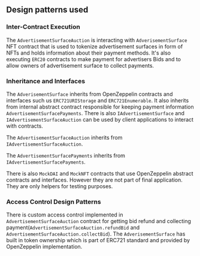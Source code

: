 ## Design patterns used

### Inter-Contract Execution

The ```AdvertisementSurfaceAuction``` is interacting with ```AdverisementSurface``` NFT contract that is used to
tokenize advertisement surfaces in form of NFTs and holds information about their payment methods. It's also
executing ```ERC20``` contracts to make payment for advertisers Bids and to allow owners of advertisement surface to
collect payments.

### Inheritance and Interfaces

The ```AdverisementSurface``` inherits from OpenZeppelin contracts and interfaces such us ```ERC721URIStorage``` and
```ERC721Enumerable```. It also inherits from internal abstract contract responsible for keeping payment information
```AdvertisementSurfacePayments```. There is also ```IAdvertisementSurface``` and ```IAdvertisementSurfaceAuction```
can be used by client applications to interact with contracts.

The ```AdvertisementSurfaceAuction``` inherits from ```IAdvertisementSurfaceAuction```.

The ```AdvertisementSurfacePayments``` inherits from ```IAdvertisementSurfacePayments```.

There is also ```MockDAI``` and ```MockNFT``` contracts that use OpenZeppelin abstract contracts and interfaces. However
they are not part of final application. They are only helpers for testing purposes.

### Access Control Design Patterns

There is custom access control implemented in ```AdvertisementSurfaceAuction``` contract for getting bid refund and
collecting payment(```AdvertisementSurfaceAuction.refundBid``` and ```AdvertisementSurfaceAuction.collectBid```). The
```AdverisementSurface``` has built in token ownership which is part of ERC721 standard and provided by OpenZeppelin
implementation.